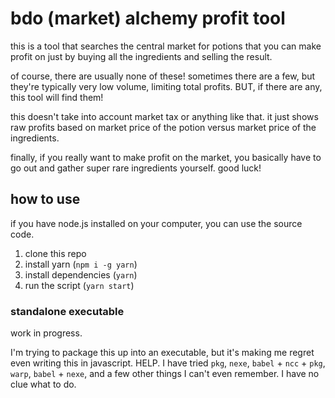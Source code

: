 # bdo (market) alchemy profit tool

this is a tool that searches the central market for potions that you can make profit on just by buying all the ingredients and selling the result.

of course, there are usually none of these! sometimes there are a few, but they're typically very low volume, limiting total profits. BUT, if there are any, this tool will find them!

this doesn't take into account market tax or anything like that. it just shows raw profits based on market price of the potion versus market price of the ingredients.

finally, if you really want to make profit on the market, you basically have to go out and gather super rare ingredients yourself. good  luck!

## how to use

if you have node.js installed on your computer, you can use the source code.

1.  clone this repo
2.  install yarn (`npm i -g yarn`)
3.  install dependencies (`yarn`)
4.  run the script (`yarn start`)

### standalone executable

work in progress.

I'm trying to package this up into an executable, but it's making me regret even writing this in javascript. HELP. I have tried `pkg`, `nexe`, `babel` + `ncc` + `pkg`, `warp`, `babel` + `nexe`, and a few other things I can't even remember. I have no clue what to do.